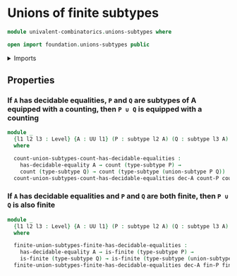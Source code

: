 # Unions of finite subtypes

```agda
module univalent-combinatorics.unions-subtypes where

open import foundation.unions-subtypes public
```

<details><summary>Imports</summary>

```agda
open import foundation.decidable-equality
open import foundation.propositional-truncations
open import foundation.subtypes
open import foundation.universe-levels

open import univalent-combinatorics.coproduct-types
open import univalent-combinatorics.counting
open import univalent-combinatorics.counting-decidable-subtypes
open import univalent-combinatorics.counting-dependent-pair-types
open import univalent-combinatorics.embeddings
open import univalent-combinatorics.finite-types
```

</details>

## Properties

### If `A` has decidable equalities, `P` and `Q` are subtypes of A equipped with a counting, then `P ∪ Q` is equipped with a counting

```agda
module _
  {l1 l2 l3 : Level} {A : UU l1} (P : subtype l2 A) (Q : subtype l3 A)
  where

  count-union-subtypes-count-has-decidable-equalities :
    has-decidable-equality A → count (type-subtype P) →
    count (type-subtype Q) → count (type-subtype (union-subtype P Q))
  count-union-subtypes-count-has-decidable-equalities dec-A count-P count-Q = {!!}
```

### If `A` has decidable equalities and `P` and `Q` are both finite, then `P ∪ Q` is also finite

```agda
module _
  {l1 l2 l3 : Level} {A : UU l1} (P : subtype l2 A) (Q : subtype l3 A)
  where

  finite-union-subtypes-finite-has-decidable-equalities :
    has-decidable-equality A → is-finite (type-subtype P) →
    is-finite (type-subtype Q) → is-finite (type-subtype (union-subtype P Q))
  finite-union-subtypes-finite-has-decidable-equalities dec-A fin-P fin-Q = {!!}
```
